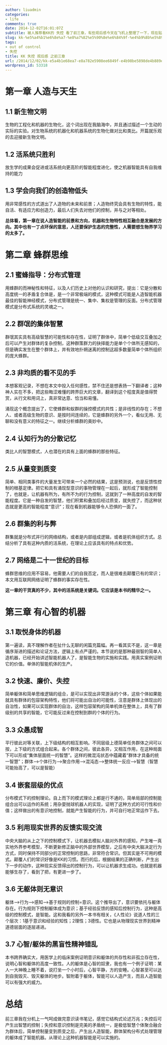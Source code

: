 ```yaml
---
author: liuadmin
categories:
- life
comments: true
date: 2014-12-02T16:01:07Z
subtitle: 被人推荐看KK的 失控 看了前三章，有些观后感今天在飞机上整理了一下，现在贴出来，也整理一下我的思路好继续看。按照这本书的理论，如果我看完正本书，从全局的感觉，自定向下的，从全局到部分的去评价这本书，有可能所有的观点都是错误的！想法对每一章分别的最直接、最源于直觉的观点组合自一起、相互矛盾、相互作用；产生混乱的头脑，头晕脑胀中寻找正确观点，有可能，这个感觉就对了，有可能智慧就产生了。总之，这些话也很扯，这本书的作用你也能看到一点了吧！
slug: kk-%e5%a4%b1%e6%8e%a7-%e8%a7%82%e5%90%8e%e6%84%9f-%e4%b9%8b%e5%89%8d%e4%b8%89%e7%ab%a0
tags:
- out of control
- 失控
title: KK 失控 观后感 之前三章
url: /2014/12/02/kk-e5a4b1e68ea7-e8a782e5908ee6849f-e4b98be5898de4b889e7aba0/
wordpress_id: 53318
---
```


# 第一章 人造与天生




## 1.1 新生物文明


生物的工程化和机器的生物化，这个词出现在我脑海中，并且通过描述一个生动的实际的实验。对生物系统的机器化和机器系统的生物化做对比和类比。开篇就乐观的去迎接新生物文明。


## 1.2 活系统只胜利


放生学的成果会促进或活系统向更高阶的智能程度进化，使之机器智能具有自我维持的能力


## 1.3 学会向我们的创造物低头


用非常感性的方式道出了人造物的未来和前景；人造物终究会具有生物的特性，能自活、有适应力和创造力，最后人们失去对他们的控制，并与之对等相处。

**总体看，第一章在说人造智能的前景和方向，机器和生物特性相互融合是发展的方向。其中也有一丁点环保的意思，人还要保护生态的完整性，人需要想生物界学习的太多了。**


# 第二章 蜂群思维




## 2.1 蜜蜂指导：分布式管理


用蜂群的而神秘性和特征，以及人们历史上对他的认识和研究，提出：它是分散和高度统一的矛盾复合体是，是一个非常极端的模式，这种模式可能是人造智能机器最佳的智能神经模式，分布式管理是统一、集中、集权是管理的反面。分布式管理模式是分布式系统的灵魂之一。


## 2.2 群氓的集体智慧


群氓其实具有高级智慧的可能性和存在性，证明了群体中，简单个低级交互叠加之后可以产生对群体的复杂控制，这种群策群力的抉择能力是单个个体所无感知的，但是确实发生在整个群体上，并有效地扑朔迷离的控制这超多数量简单个体所组织的庞大蜂群。


## 2.3 非均质的看不见的手


本想客观记录，不想在本文中投入任何感性，禁不住还是想表扬一下翻译者；这种神人实在不多，把这些晦涩难懂的跨界巨大的文章，翻译到这个程度真是值得赞赏，从行文和用词上，真非常达意、恰当和易懂。

涌现这个概念提出了，它使蜂群和蚁群的操控模式的共性；是非线性的存在；不想人、或者高级生物的意识、是按时间连续的，它是蜂群的另外一个，看似无用、无聊和没有意义的特征之一。继续分析蜂群的奥妙中。


## 2.4 认知行为的分散记忆


类比人的智慧模式，人也潜在的具有上面的蜂群的那些特征。


## 2.5 从量变到质变


简单、相同类事件的大量发生可带来一个必然的结果，这是预测说，也是反馈性控制的根基定律。把它和具有涌现型意识的事物管理在一起后，就形成了智能控制了，也就是，让机器有所为，有所不为的行为控制，这就到了一种高度的自发的智能程度。它是一种自发的智慧，他们积累和叠加后经过质变，就失控了，而这种状态就是更高的智能程度“意识”；现在看到机器能够令人恐惧的一面了。


## 2.6 群集的利与弊


群集就是分布式并行的网络结构，或者是内部组成逻辑，或者是机体组织方式。总结分析了具有这种内质的活系统，在理论上应该具有的特点和优势。


## 2.7 网络是二十一世纪的目标


蜂群思维的应用不容易，他需要人们的自我否定，而人是很难去颠覆已有的常识；本文用互联网网络证明了蜂群的事实存在性。

**这一章的干货真的不少，其中的活系统是关键词。它应该是本书的精华之一。**


# 第三章 有心智的机器




## 3.1 取悦身体的机器


第一遍读，真不理解作者在扯什么无聊的闲篇充篇幅。再一看其实不是，这一章是循序渐进的描述和论证方法，逻辑上有点严谨的。本节说的是那种最弱智的简单人造机器，已经开始讲述智能机器人了，是智能生物的实施和实践。用真实案例证明它的价值。单体的智能机体的生产。


## 3.2 快速、廉价、失控


简单躯体和简单思维逻辑的组合，是可以实现出非常游泳的个体，这些个体如果能就具有群体的包容架构特性，他们将可能出自治的可能性，注意是群体上体现出的自治性，如果可以实现群体的自治，这样包容架构的简单机体在整体上，具有了群级别的共享的智能，它可能反过来在控制到群的个体的行为。


## 3.3 众愚成智


平行彼此对等关联，上下级结构的相互影响。不同层级上德简单任务群体之间可以按，上下级的方式组合起来。各个群体之间，彼此各异，又相互作用，在这种局面下可以形成“集体层面统一的智慧”。这样的微混沌状态中蕴藏着“群体才具备的统一智慧”；群体-->个体行为-->聚合作用-->混沌态-->整体统一反应-->智慧（智慧可能抬高了，可以是智能）


## 3.4 嵌套层级的优点


分布模式下的控制理论。自上而下的模式理论上都是行不通的，简单局部的控制能组合出可以运作的系统；用杂耍抛球机器人的实现，证明了这种方式的可行性和价值；这样做出的有意识地控制，就能产生智能的行为，并可自行地正常运作下去。


## 3.5 利用现实世界的反馈实现交流


中央大脑的从上之下的控制模式下，让机器去模拟人脑对外界的感知，产生唯一真实地外界参考模型，不断更新修正脑中的外部世界模型，之后有中央大脑决定行为方式，同时保持不同部分的正常控制的思路，非常符合常识。但其实是不可用的模式。颠覆人们的常识好像是KK的习惯。而行的后，根据结果的正确判断，产生出下一步的动作，这种现实反馈得出的控制行为，可以让机器求生成功。也就是机器能够生存了，看到了把，有更进一步了。


## 3.6 无躯体则无意识


躯体-->行为-->感知-->基于规则的控制=意识。这个推导出了，意识要依托与躯体存在。行为规则下控制躯体成为意识；基于经验反馈的感知后控制行为，这种是高级的控制模式，是智能。这和我看的另外一本书有相关，《人性论》说道人性的三个层次：1基于意识和经验的知性；2理性；3德性。它也是从物理现实世界到精神道德层面的逐层递进。


## 3.7 心智/躯体的黑盲性精神错乱


本书跨界确实大，用医学上的临床案例证明意识和躯体的共存性和非孤立存在性，说明心智和躯体的高度一致性。人的躯体是心智的奴隶，我也有一个例子证明：某人一大神晚上睡不着，说打坐一个小时后，心智平静，方的安睡。心智甚至可以达到自我毁灭、毁灭躯体的地步。智附着于躯体，智能可以人造产生，而且人造智能可以有强大的威力。


# 总结


前三章我在分机上一气呵成做完意识读书笔记，感觉它结构式论述万兆；失控后可产生出智慧的控制；失控和意识控制是完美的矛盾统一，是极低智慧个体聚合融合为群体后，简单控制量变到质变之后，产生出人造智能，群体架构分布式处理管理的躯体成了智能机器。从理论上这种机器智能是可以实施的。

